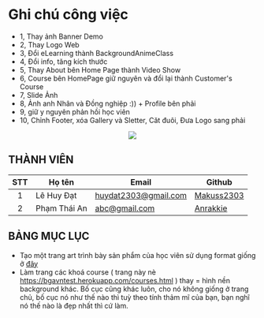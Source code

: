 # Ghi chú công việc

* 1, Thay ảnh Banner Demo
* 2, Thay Logo Web
* 3, Đổi eLearning thành BackgroundAnimeClass
* 4, Đổi info, tăng kích thước
* 5, Thay About bên Home Page thành Video Show
* 6, Course bên HomePage giữ nguyên và đổi lại thành Customer's Course
* 7, Slide Ảnh
* 8, Ảnh anh Nhân và Đồng nghiệp :)) + Profile bên phải
* 9, giữ y nguyên phản hồi học viên
* 10, Chỉnh Footer, xóa Gallery và Sletter, Căt đuôi, Đưa Logo sang phải

<p align="center">
  <a href="https://bgavntest.herokuapp.com/index.html" title="BGA" style="border: none;">
    <img src="https://i.imgur.com/red5QDf.png">
  </a>
</p>

## THÀNH VIÊN
| STT | Họ tên | Email | Github |
| :---: | --- | --- | --- |
| 1 | Lê Huy Đạt | huydat2303@gmail.com | [Makuss2303](https://github.com/Makuss2303) |
| 2 | Phạm Thái An | abc@gmail.com | [Anrakkie](https://github.com/Anrakkii) |

## BẢNG MỤC LỤC
* Tạo một trang art trình bày sản phẩm của học viên sử dụng format giống ở [đây](https://www.artsoupworkshop.com/portfolio.html)
* Làm trang các khoá course ( trang này nè https://bgavntest.herokuapp.com/courses.html ) thay = hình nền background khác. Bố cục cũng khác luôn, cho nó không giống ở trang chủ, bố cục nó như thế nào thì tuỳ theo tính thảm mĩ của bạn, bạn nghĩ nó thế nào là đẹp nhất thì cứ làm.
